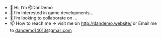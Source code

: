 - 👋 Hi, I’m @DanDemo
- 👀 I’m interested in game developments...
- 💞️ I’m looking to collaborate on ...
- 📫 How to reach me -> visit me on http://dandemo.website/ or Email me to dandemo14613@gmail.com
